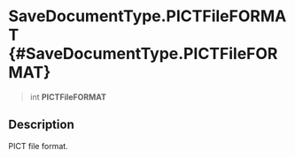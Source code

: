 SaveDocumentType.PICTFileFORMAT {#SaveDocumentType.PICTFileFORMAT}
===============================

> int **PICTFileFORMAT**

Description
-----------

PICT file format.
